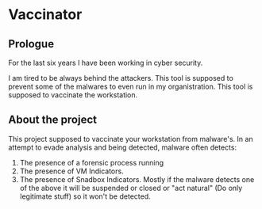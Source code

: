 # Vaccinator

## Prologue
For the last six years I have been working in cyber security.

I am tired to be always behind the attackers.
This tool is supposed to prevent some of the malwares to even run in my organistration.
This tool is supposed to vaccinate the workstation.

## About the project
This project supposed to vaccinate your workstation from malware's.
In an attempt to evade analysis and being detected, malware often detects:
1) The presence of a forensic process running
2) The presence of VM Indicators.
3) The presence of Snadbox Indicators.
Mostly if the malware detects one of the above it will be suspended or closed or "act natural" (Do only legitimate stuff) so it won't be detected.

